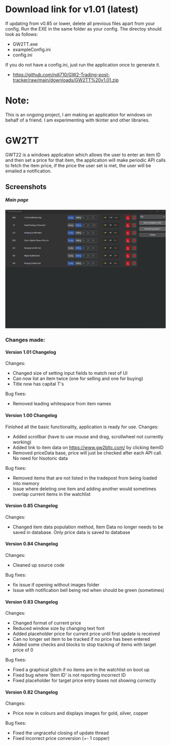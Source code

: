 # Download link for v1.01 (latest)
If updating from v0.85 or lower, delete all previous files apart from your config. Run the EXE in the same folder as your config.
The directoy should look as follows:
* GW2TT.exe
* exampleConfig.ini
* config.ini

If you do not have a config.ini, just run the application once to generate it.
* https://github.com/ndj710/GW2-Trading-post-tracker/raw/main/downloads/GW2TT%20v1.01.zip

# Note:
This is an ongoing project, I am making an application for windows on behalf of a friend. I am experimenting with tkinter and other libraries.

# GW2TT
GWT22 is a windows application which allows the user to enter an item ID and then set a price for that item, the application will make periodic API calls to fetch the item price, if the price the user set is met, the user will be emailed a notification.

## Screenshots
<div>
  <h5>Main page</h5>
  <img src="/screenshots/Mainpage.png?raw=true" width="639" height="373"/>
</div>


### Changes made:

#### Version 1.01 Changelog

Changes:
*	Changed size of setting input fields to match rest of UI
*	Can now list an item twice (one for selling and one for buying)
*	Title now has capital T's

Bug fixes:
*	Removed leading whitespace from item names


#### Version 1.00 Changelog
Finished all the basic functionality, application is ready for use.
Changes:
*	Added scrollbar (have to use mouse and drag, scrollwheel not currently working)
*	Added link to item data on https://www.gw2bltc.com/ by clicking itemID
*	Removed priceData base, price will just be checked after each API call. No need for hisotoric data

Bug fixes:
*	Removed items that are not listed in the tradepost from being loaded into memory
* 	Issue where deleting one item and adding another would sometimes overlap current items in the watchlist


#### Version 0.85 Changelog

Changes:
*	Changed item data population method, Item Data no longer needs to be saved in database. Only price data is saved to database


#### Version 0.84 Changelog

Changes:
*	Cleaned up source code

Bug fixes:
* 	fix issue if opening without images folder
*	Issue with notification bell being red when should be green (sometimes)


#### Version 0.83 Changelog

Changes:
* 	Changed format of current price
* 	Reduced window size by changing text font
* 	Added placeholder price for current price until first update is received
* 	Can no longer set item to be tracked if no price has been entered
* 	Added some checks and blocks to stop tracking of items with target price of 0

Bug fixes:
* 	Fixed a graphical glitch if no items are in the watchlist on boot up
* 	Fixed bug where 'Item ID' is not reporting incorrect ID
* 	Fixed placeholder for target price entry boxes not showing correctly

#### Version 0.82 Changelog

Changes:
* 	Price now in colours and displays images for gold, silver, copper

Bug fixes:
* 	Fixed the ungraceful closing of update thread
* 	Fixed incorrect price conversion (+- 1 copper)
